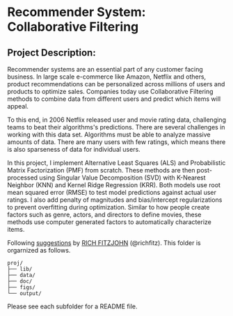 # Recommender System: Collaborative Filtering

## Project Description:

Recommender systems are an essential part of any customer facing business. In large scale e-commerce like Amazon, Netflix and others, product recommendations can be personalized across millions of users and products to optimize sales. Companies today use Collaborative Filtering methods to combine data from different users and predict which items will appeal.

To this end, in 2006 Netflix released user and movie rating data, challenging teams to beat their algorithms's predictions. There are several challenges in working with this data set. Algorithms must be able to analyze massive amounts of data. There are many users with few ratings, which means there is also sparseness of data for individual users.

In this project, I implement Alternative Least Squares (ALS) and Probabilistic Matrix Factorization (PMF) from scratch. These methods are then post-processed using Singular Value Decomposition (SVD) with K-Nearest Neighbor (KNN) and Kernel Ridge Regression (KRR). Both models use root mean squared error (RMSE) to test model predictions against actual user ratings. I also add penalty of magnitudes and bias/intercept regularizations to prevent overfitting during optimization. Similar to how people create factors such as genre, actors, and directors to define movies, these methods use computer generated factors to automatically characterize items.



Following [suggestions](http://nicercode.github.io/blog/2013-04-05-projects/) by [RICH FITZJOHN](http://nicercode.github.io/about/#Team) (@richfitz). This folder is orgarnized as follows.

```
proj/
├── lib/
├── data/
├── doc/
├── figs/
└── output/
```

Please see each subfolder for a README file.

